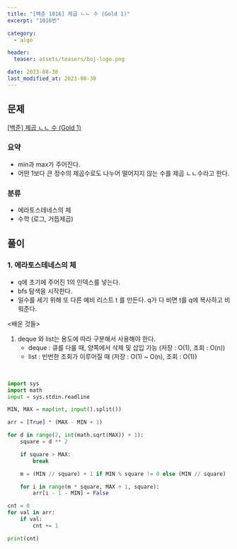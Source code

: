 ```yaml
---
title: "[백준 1016] 제곱 ㄴㄴ 수 (Gold 1)"
excerpt: "1016번"

category:
  - algo

header:
  teaser: assets/teasers/boj-logo.png

date: 2023-08-30
last_modified_at: 2023-08-30
---
```


## 문제

[[백준] 제곱 ㄴㄴ 수 (Gold 1)](https://www.acmicpc.net/problem/1016)

### 요약

- min과 max가 주어진다.
- 어떤 1보다 큰 정수의 제곱수로도 나누어 떨어지지 않는 수를 제곱 ㄴㄴ수라고 한다.

### 분류

- 에라토스테네스의 체
- 수학 (로그, 거듭제곱)

## 풀이

### 1. 에라토스테네스의 체

- q에 초기에 주어진 1의 인덱스를 넣는다.
- bfs 탐색을 시작한다.
- 일수를 세기 위해 또 다른 예비 리스트 t 를 만든다. q가 다 비면 t를 q에 복사하고 비워준다.

\<배운 것들\>

1.  deque 와 list는 용도에 따라 구분해서 사용해야 한다.
    - deque : 큐를 다룰 때, 양쪽에서 삭제 및 삽입 가능 (저장 : O(1), 조회 : O(n))
    - list : 빈번한 조회가 이루어질 때 (저장 : O(1) ~ O(n), 조회 : O(1))

<br>

```python
import sys
import math
input = sys.stdin.readline

MIN, MAX = map(int, input().split())

arr = [True] * (MAX - MIN + 1)

for d in range(2, int(math.sqrt(MAX)) + 1):
    square = d ** 2

    if square > MAX:
        break

    m = (MIN // square) + 1 if MIN % square != 0 else (MIN // square)

    for i in range(m * square, MAX + 1, square):
        arr[i - 1 - MIN] = False

cnt = 0
for val in arr:
    if val:
        cnt += 1

print(cnt)

```
